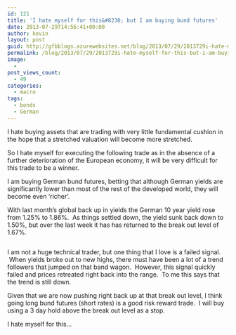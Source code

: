```yaml
---
id: 121
title: 'I hate myself for this&#8230; but I am buying bund futures'
date: 2013-07-29T14:56:41+00:00
author: kevin
layout: post
guid: http://gfbblogs.azurewebsites.net/blog/2013/07/29/2013729i-hate-myself-for-this-but-i-am-buying-bund-futures/
permalink: /blog/2013/07/29/2013729i-hate-myself-for-this-but-i-am-buying-bund-futures/
image:
  - 
post_views_count:
  - 49
categories:
  - macro
tags:
  - bonds
  - German
---
```

I hate buying assets that are trading with very little fundamental cushion in the hope that a stretched valuation will become more stretched.

So I hate myself for executing the following trade as in the absence of a further deterioration of the European economy, it will be very difficult for this trade to be a winner.

I am buying German bund futures, betting that although German yields are significantly lower than most of the rest of the developed world, they will become even &#8216;richer&#8217;.

With last month&#8217;s global back up in yields the German 10 year yield rose from 1.25% to 1.86%.  As things settled down, the yield sunk back down to 1.50%, but over the last week it has has returned to the break out level of 1.67%.

<img class="aligncenter" alt="" src="http://static.squarespace.com/static/500f3df9e4b006cb9ec150a3/50c60ecbe4b026203261b4d3/51f68438e4b02f93cd7a3c12/1375110201248/GDBR%2010%20Yld%20Jul%2029%2013-1.jpg" />

I am not a huge technical trader, but one thing that I love is a failed signal.  When yields broke out to new highs, there must have been a lot of a trend followers that jumped on that band wagon.  However, this signal quickly failed and prices retreated right back into the range.  To me this says that the trend is still down.

Given that we are now pushing right back up at that break out level, I think going long bund futures (short rates) is a good risk reward trade.  I will buy using a 3 day hold above the break out level as a stop.

I hate myself for this&#8230;